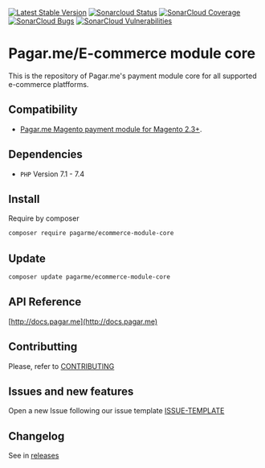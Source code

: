 
[![Latest Stable Version](https://poser.pugx.org/pagarme/ecommerce-module-core/v/stable)](https://packagist.org/packages/pagarme/ecommerce-module-core)
[![Sonarcloud Status](https://sonarcloud.io/api/project_badges/measure?project=pagarme_ecommerce-module-core&metric=alert_status)](https://sonarcloud.io/dashboard?id=pagarme_ecommerce-module-core)
[![SonarCloud Coverage](https://sonarcloud.io/api/project_badges/measure?project=pagarme_ecommerce-module-core&metric=coverage)](https://sonarcloud.io/component_measures/metric/coverage/list?id=pagarme_ecommerce-module-core)
[![SonarCloud Bugs](https://sonarcloud.io/api/project_badges/measure?project=pagarme_ecommerce-module-core&metric=bugs)](https://sonarcloud.io/component_measures/metric/reliability_rating/list?id=pagarme_ecommerce-module-core)
[![SonarCloud Vulnerabilities](https://sonarcloud.io/api/project_badges/measure?project=pagarme_ecommerce-module-core&metric=vulnerabilities)](https://sonarcloud.io/component_measures/metric/security_rating/list?id=pagarme_ecommerce-module-core)

# Pagar.me/E-commerce module core

This is the repository of Pagar.me's payment module core for all supported e-commerce platfforms.

## Compatibility
-   [Pagar.me Magento payment module for Magento 2.3+](https://github.com/pagarme/magento2).

## Dependencies
*   ``PHP`` Version 7.1 - 7.4

## Install
Require by composer

```bash
composer require pagarme/ecommerce-module-core
```

## Update

```bash
composer update pagarme/ecommerce-module-core
```

## API Reference

[http://docs.pagar.me](http://docs.pagar.me)

## Contributting
Please, refer to [CONTRIBUTING](.github/CONTRIBUTING.md)

## Issues and new features
Open a new Issue following our issue template [ISSUE-TEMPLATE](.github/ISSUE-TEMPLATE.md)

## Changelog
See in [releases](https://github.com/pagarme/ecommerce-module-core/releases) 
